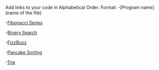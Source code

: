 Add links to your code in Alphabetical Order.
Format: -[Program name](name of the file)

-[Fibonacci Series](fibonacciSum.js)

-[Binary Search](binarySearch.js)

-[FizzBuzz](fizzBuzz.js)

-[Pancake Sorting](pancakeSorting.js)

-[Trie](Trie.js)


